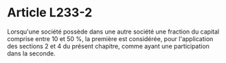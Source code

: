 # Article L233-2

Lorsqu'une société possède dans une autre société une fraction du capital comprise entre 10 et 50 %, la première est considérée, pour l'application des sections 2 et 4 du présent chapitre, comme ayant une participation dans la seconde.
